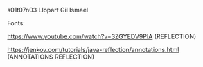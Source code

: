s01t07n03 Llopart Gil Ismael

Fonts:

https://www.youtube.com/watch?v=3ZGYEDV9PIA (REFLECTION)

https://jenkov.com/tutorials/java-reflection/annotations.html (ANNOTATIONS REFLECTION)